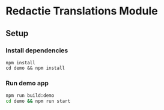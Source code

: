 # Redactie Translations Module

## Setup

### Install dependencies

```
npm install
cd demo && npm install
```

### Run demo app

```bash
npm run build:demo
cd demo && npm run start
```
